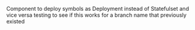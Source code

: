Component to deploy symbols as Deployment instead of Statefulset and vice versa
testing to see if this works for a branch name that previously existed
